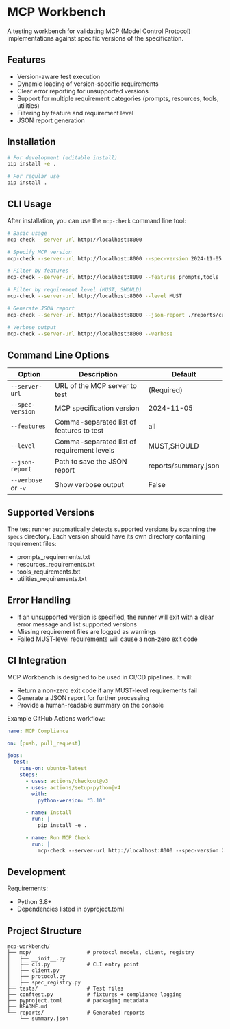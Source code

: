 # MCP Workbench

A testing workbench for validating MCP (Model Control Protocol) implementations against specific versions of the specification.

## Features

- Version-aware test execution
- Dynamic loading of version-specific requirements
- Clear error reporting for unsupported versions
- Support for multiple requirement categories (prompts, resources, tools, utilities)
- Filtering by feature and requirement level
- JSON report generation

## Installation

```bash
# For development (editable install)
pip install -e .

# For regular use
pip install .
```

## CLI Usage

After installation, you can use the `mcp-check` command line tool:

```bash
# Basic usage
mcp-check --server-url http://localhost:8000

# Specify MCP version
mcp-check --server-url http://localhost:8000 --spec-version 2024-11-05

# Filter by features
mcp-check --server-url http://localhost:8000 --features prompts,tools

# Filter by requirement level (MUST, SHOULD)
mcp-check --server-url http://localhost:8000 --level MUST

# Generate JSON report
mcp-check --server-url http://localhost:8000 --json-report ./reports/custom-report.json

# Verbose output
mcp-check --server-url http://localhost:8000 --verbose
```

## Command Line Options

| Option | Description | Default |
|--------|-------------|---------|
| `--server-url` | URL of the MCP server to test | (Required) |
| `--spec-version` | MCP specification version | 2024-11-05 |
| `--features` | Comma-separated list of features to test | all |
| `--level` | Comma-separated list of requirement levels | MUST,SHOULD |
| `--json-report` | Path to save the JSON report | reports/summary.json |
| `--verbose` or `-v` | Show verbose output | False |

## Supported Versions

The test runner automatically detects supported versions by scanning the `specs` directory. Each version should have its own directory containing requirement files:

- prompts_requirements.txt
- resources_requirements.txt
- tools_requirements.txt
- utilities_requirements.txt

## Error Handling

- If an unsupported version is specified, the runner will exit with a clear error message and list supported versions
- Missing requirement files are logged as warnings
- Failed MUST-level requirements will cause a non-zero exit code

## CI Integration

MCP Workbench is designed to be used in CI/CD pipelines. It will:

- Return a non-zero exit code if any MUST-level requirements fail
- Generate a JSON report for further processing
- Provide a human-readable summary on the console

Example GitHub Actions workflow:

```yaml
name: MCP Compliance

on: [push, pull_request]

jobs:
  test:
    runs-on: ubuntu-latest
    steps:
      - uses: actions/checkout@v3
      - uses: actions/setup-python@v4
        with:
          python-version: "3.10"

      - name: Install
        run: |
          pip install -e .

      - name: Run MCP Check
        run: |
          mcp-check --server-url http://localhost:8000 --spec-version 2024-11-05
```

## Development

Requirements:
- Python 3.8+
- Dependencies listed in pyproject.toml

## Project Structure

```
mcp-workbench/
├── mcp/                  # protocol models, client, registry
│   ├── __init__.py
│   ├── cli.py            # CLI entry point
│   ├── client.py
│   ├── protocol.py
│   ├── spec_registry.py
├── tests/                # Test files
├── conftest.py           # fixtures + compliance logging
├── pyproject.toml        # packaging metadata
├── README.md
└── reports/              # Generated reports
    └── summary.json
```
